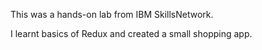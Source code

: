 This was a hands-on lab from IBM SkillsNetwork.

I learnt basics of Redux and created a small shopping app.
